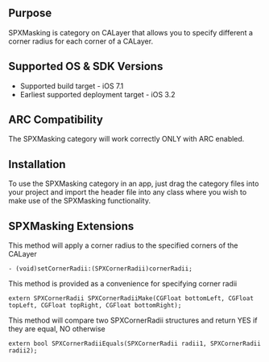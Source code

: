 Purpose
--------------

SPXMasking is category on CALayer that allows you to specify different a corner radius for each corner of a CALayer.


Supported OS & SDK Versions
-----------------------------

* Supported build target - iOS 7.1
* Earliest supported deployment target - iOS 3.2


ARC Compatibility
------------------

The SPXMasking category will work correctly ONLY with ARC enabled.



Installation
--------------

To use the SPXMasking category in an app, just drag the category files into your project and import the header file into any class where you wish to make use of the SPXMasking functionality.


SPXMasking Extensions
----------------------

This method will apply a corner radius to the specified corners of the CALayer

    - (void)setCornerRadii:(SPXCornerRadii)cornerRadii;

This method is provided as a convenience for specifying corner radii

    extern SPXCornerRadii SPXCornerRadiiMake(CGFloat bottomLeft, CGFloat topLeft, CGFloat topRight, CGFloat bottomRight);
    
This method will compare two SPXCornerRadii structures and return YES if they are equal, NO otherwise

	extern bool SPXCornerRadiiEquals(SPXCornerRadii radii1, SPXCornerRadii radii2);